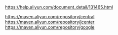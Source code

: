 

https://help.aliyun.com/document_detail/131465.html



https://maven.aliyun.com/repository/central
https://maven.aliyun.com/repository/jcenter
https://maven.aliyun.com/repository/google

